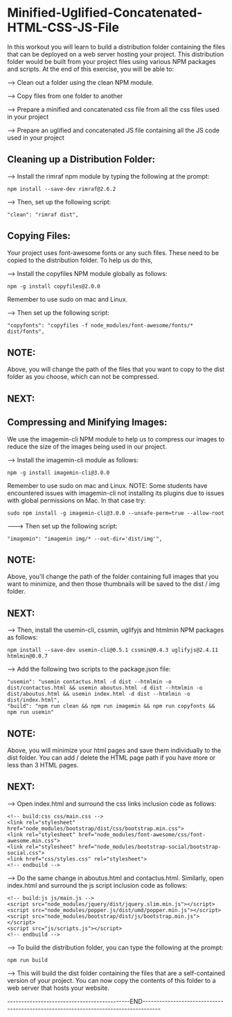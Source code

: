# Minified-Uglified-Concatenated-HTML-CSS-JS-File
In this workout you will learn to build a distribution folder containing the files that can be deployed on a web server hosting your project. This distribution folder would be built from your project files using various NPM packages and scripts. At the end of this exercise, you will be able to:

--> Clean out a folder using the clean NPM module.

--> Copy files from one folder to another

--> Prepare a minified and concatenated css file from all the css files used in your project

--> Prepare an uglified and concatenated JS file containing all the JS code used in your project

Cleaning up a Distribution Folder:
---------------------------------
--> Install the rimraf npm module by typing the following at the prompt:

    npm install --save-dev rimraf@2.6.2
 
--> Then, set up the following script:

    "clean": "rimraf dist",
  
Copying Files:
--------------
Your project uses font-awesome fonts or any such files. These need to be copied to the distribution folder. To help us do this, 

--> Install the copyfiles NPM module globally as follows:

    npm -g install copyfiles@2.0.0
  
Remember to use sudo on mac and Linux.

--> Then set up the following script:

    "copyfonts": "copyfiles -f node_modules/font-awesome/fonts/* dist/fonts",                                                                
NOTE: 
----
Above, you will change the path of the files that you want to copy to the dist folder as you choose, which can not be compressed.

NEXT:
----
  
Compressing and Minifying Images:
--------------------------------
We use the imagemin-cli NPM module to help us to compress our images to reduce the size of the images being used in our project. 

--> Install the imagemin-cli module as follows:

    npm -g install imagemin-cli@3.0.0
   
Remember to use sudo on mac and Linux. NOTE: Some students have encountered issues with imagemin-cli not installing its plugins due to issues with global permissions on Mac. In that case try:

    sudo npm install -g imagemin-cli@3.0.0 --unsafe-perm=true --allow-root
   
---> Then set up the following script:

    "imagemin": "imagemin img/* --out-dir='dist/img'",                                                                              
    
NOTE:
----
Above, you'll change the path of the folder containing full images that you want to minimize, and then those thumbnails will be saved to the dist / img folder.

NEXT:
----
   
--> Then, install the usemin-cli, cssmin, uglifyjs and htmlmin NPM packages as follows:

    npm install --save-dev usemin-cli@0.5.1 cssmin@0.4.3 uglifyjs@2.4.11 htmlmin@0.0.7
   
--> Add the following two scripts to the package.json file:

    "usemin": "usemin contactus.html -d dist --htmlmin -o dist/contactus.html && usemin aboutus.html -d dist --htmlmin -o       dist/aboutus.html && usemin index.html -d dist --htmlmin -o dist/index.html",
    "build": "npm run clean && npm run imagemin && npm run copyfonts && npm run usemin" 
    
NOTE:
----
Above, you will minimize your html pages and save them individually to the dist folder. You can add / delete the HTML page path if you have more or less than 3 HTML pages.

NEXT:
----
    
--> Open index.html and surround the css links inclusion code as follows:

    <!-- build:css css/main.css -->
    <link rel="stylesheet" href="node_modules/bootstrap/dist/css/bootstrap.min.css">     
    <link rel="stylesheet" href="node_modules/font-awesome/css/font-awesome.min.css">
    <link rel="stylesheet" href="node_modules/bootstrap-social/bootstrap-social.css">
    <link href="css/styles.css" rel="stylesheet">
    <!-- endbuild -->
    
--> Do the same change in aboutus.html and contactus.html.
    Similarly, open index.html and surround the js script inclusion code as follows:
    
    <!-- build:js js/main.js -->
    <script src="node_modules/jquery/dist/jquery.slim.min.js"></script>
    <script src="node_modules/popper.js/dist/umd/popper.min.js"></script>
    <script src="node_modules/bootstrap/dist/js/bootstrap.min.js"></script>
    <script src="js/scripts.js"></script>
    <!-- endbuild -->
    
--> To build the distribution folder, you can type the following at the prompt:
    
    npm run build
    
--> This will build the dist folder containing the files that are a self-contained version of your project. You can now copy the       contents of this folder to a web server that hosts your website.


--------------------------------------------END------------------------------------------------------------------------------------


    
    



